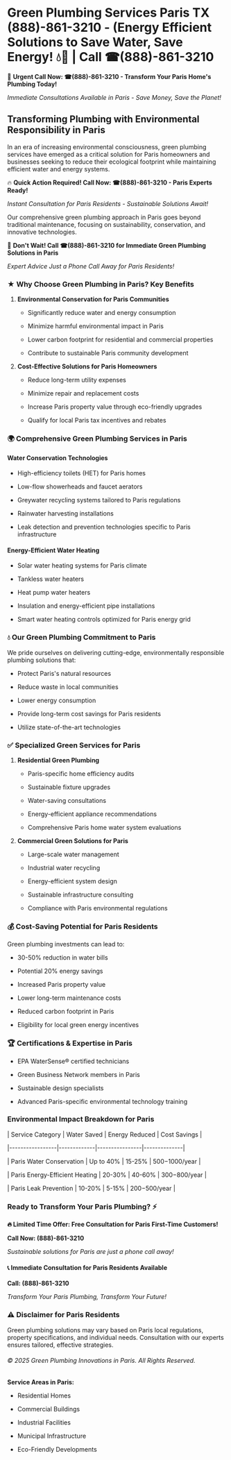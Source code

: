 # Green Plumbing Services Paris TX (888)-861-3210 - (Energy Efficient Solutions to Save Water, Save Energy! 💧🌿 | Call ☎(888)-861-3210

🚨 **Urgent Call Now: ☎(888)-861-3210 - Transform Your Paris Home's Plumbing Today!**
*Immediate Consultations Available in Paris - Save Money, Save the Planet!*

## Transforming Plumbing with Environmental Responsibility in Paris

In an era of increasing environmental consciousness, green plumbing services have emerged as a critical solution for Paris homeowners and businesses seeking to reduce their ecological footprint while maintaining efficient water and energy systems. 

🔥 **Quick Action Required! Call Now: ☎(888)-861-3210 - Paris Experts Ready!**
*Instant Consultation for Paris Residents - Sustainable Solutions Await!*

Our comprehensive green plumbing approach in Paris goes beyond traditional maintenance, focusing on sustainability, conservation, and innovative technologies.

🚨 **Don't Wait! Call ☎(888)-861-3210 for Immediate Green Plumbing Solutions in Paris**
*Expert Advice Just a Phone Call Away for Paris Residents!*

### ★ Why Choose Green Plumbing in Paris? Key Benefits

1. **Environmental Conservation for Paris Communities** 
   - Significantly reduce water and energy consumption
   - Minimize harmful environmental impact in Paris
   - Lower carbon footprint for residential and commercial properties
   - Contribute to sustainable Paris community development

2. **Cost-Effective Solutions for Paris Homeowners** 
   - Reduce long-term utility expenses
   - Minimize repair and replacement costs
   - Increase Paris property value through eco-friendly upgrades
   - Qualify for local Paris tax incentives and rebates

### 🌍 Comprehensive Green Plumbing Services in Paris

#### Water Conservation Technologies
- High-efficiency toilets (HET) for Paris homes
- Low-flow showerheads and faucet aerators
- Greywater recycling systems tailored to Paris regulations
- Rainwater harvesting installations
- Leak detection and prevention technologies specific to Paris infrastructure

#### Energy-Efficient Water Heating
- Solar water heating systems for Paris climate
- Tankless water heaters
- Heat pump water heaters
- Insulation and energy-efficient pipe installations
- Smart water heating controls optimized for Paris energy grid

### 💧 Our Green Plumbing Commitment to Paris

We pride ourselves on delivering cutting-edge, environmentally responsible plumbing solutions that:
- Protect Paris's natural resources
- Reduce waste in local communities
- Lower energy consumption
- Provide long-term cost savings for Paris residents
- Utilize state-of-the-art technologies

### ✅ Specialized Green Services for Paris

1. **Residential Green Plumbing**
   - Paris-specific home efficiency audits
   - Sustainable fixture upgrades
   - Water-saving consultations
   - Energy-efficient appliance recommendations
   - Comprehensive Paris home water system evaluations

2. **Commercial Green Solutions for Paris**
   - Large-scale water management
   - Industrial water recycling
   - Energy-efficient system design
   - Sustainable infrastructure consulting
   - Compliance with Paris environmental regulations

### 💰 Cost-Saving Potential for Paris Residents

Green plumbing investments can lead to:
- 30-50% reduction in water bills
- Potential 20% energy savings
- Increased Paris property value
- Lower long-term maintenance costs
- Reduced carbon footprint in Paris
- Eligibility for local green energy incentives

### 🏆 Certifications & Expertise in Paris

- EPA WaterSense® certified technicians
- Green Business Network members in Paris
- Sustainable design specialists
- Advanced Paris-specific environmental technology training

### Environmental Impact Breakdown for Paris

| Service Category | Water Saved | Energy Reduced | Cost Savings |
|-----------------|-------------|----------------|--------------|
| Paris Water Conservation | Up to 40% | 15-25% | $500-$1000/year |
| Paris Energy-Efficient Heating | 20-30% | 40-60% | $300-$800/year |
| Paris Leak Prevention | 10-20% | 5-15% | $200-$500/year |

### Ready to Transform Your Paris Plumbing? ⚡

**🔥 Limited Time Offer: Free Consultation for Paris First-Time Customers!**

**Call Now: (888)-861-3210**
*Sustainable solutions for Paris are just a phone call away!*

#### 📞 Immediate Consultation for Paris Residents Available

**Call: (888)-861-3210**
*Transform Your Paris Plumbing, Transform Your Future!*

### ⚠️ Disclaimer for Paris Residents

Green plumbing solutions may vary based on Paris local regulations, property specifications, and individual needs. Consultation with our experts ensures tailored, effective strategies.

###### © 2025 Green Plumbing Innovations in Paris. All Rights Reserved.

**Service Areas in Paris:** 
- Residential Homes
- Commercial Buildings
- Industrial Facilities
- Municipal Infrastructure
- Eco-Friendly Developments